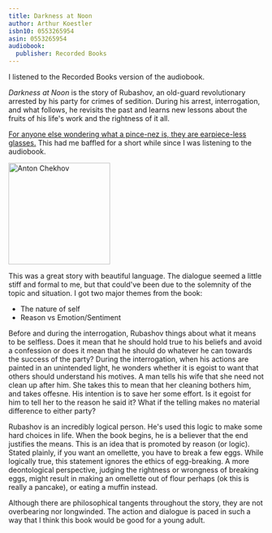 ```yaml
---
title: Darkness at Noon
author: Arthur Koestler
isbn10: 0553265954
asin: 0553265954
audiobook: 
  publisher: Recorded Books
---
```


I listened to the Recorded Books version of the audiobook.

_Darkness at Noon_ is the story of Rubashov, an old-guard revolutionary arrested by his party for crimes of 
sedition. During his arrest, interrogation, and what follows, he revisits the past and learns new lessons 
about the fruits of his life's work and the rightness of it all.

[For anyone else wondering what a pince-nez is, they are earpiece-less glasses.](http://en.wikipedia.org/wiki/Pince-nez)
This had me baffled for a short while since I was listening to the audiobook. 

<img src="http://upload.wikimedia.org/wikipedia/commons/9/95/Chekhov_1903_ArM.jpg"
  alt="Anton Chekhov" width="200">

This was a great story with beautiful language. The dialogue seemed a little stiff and formal to me, but that
could've been due to the solemnity of the topic and situation. I got two major themes from the book:

* The nature of self
* Reason vs Emotion/Sentiment

Before and during the interrogation, Rubashov things about what it means to be selfless. Does it mean that he should
hold true to his beliefs and avoid a confession or does it mean that he should do whatever he can towards the success
of the party? During the interrogation, when his actions are painted in an unintended light, he wonders whether
it is egoist to want that others should understand his motives. A man tells his wife that she need not clean up after
him. She takes this to mean that her cleaning bothers him, and takes offesne. His intention is to save her some 
effort. Is it egoist for him to tell her to the reason he said it? What if the telling makes no material difference
to either party?

Rubashov is an incredibly logical person. He's used this logic to make some hard choices in life. When the book 
begins, he is a believer that the end justifies the means. This is an idea that is promoted by reason (or logic).
Stated plainly, if you want an omellette, you have to break a few eggs. While logically true, this statement
ignores the ethics of egg-breaking. A more deontological perspective, judging the rightness or wrongness of 
breaking eggs, might result in making an omellette out of flour perhaps (ok this is really a pancake), or eating
a muffin instead.

Although there are philosophical tangents throughout the story, they are not overbearing nor longwinded. The action and dialogue is paced in such a way that I think this book would be good for a young adult.

